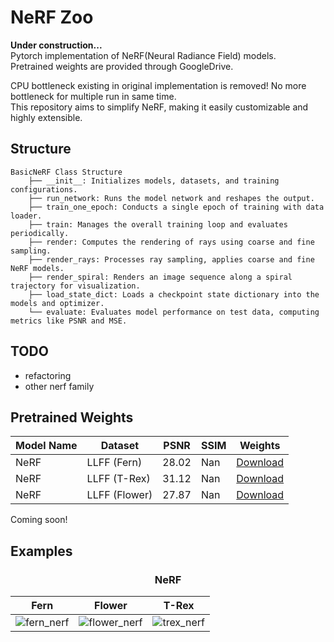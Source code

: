 # NeRF Zoo

<strong> Under construction... </strong> <br>
Pytorch implementation of NeRF(Neural Radiance Field) models.<br>
Pretrained weights are provided through GoogleDrive.

CPU bottleneck existing in original implementation is removed! No more bottleneck for multiple run in same time.<br>
This repository aims to simplify NeRF, making it easily customizable and highly extensible.<br>

## Structure
~~~
BasicNeRF Class Structure
    ├── __init__: Initializes models, datasets, and training configurations.
    ├── run_network: Runs the model network and reshapes the output.
    ├── train_one_epoch: Conducts a single epoch of training with data loader.
    ├── train: Manages the overall training loop and evaluates periodically.
    ├── render: Computes the rendering of rays using coarse and fine sampling.
    ├── render_rays: Processes ray sampling, applies coarse and fine NeRF models.
    ├── render_spiral: Renders an image sequence along a spiral trajectory for visualization.
    ├── load_state_dict: Loads a checkpoint state dictionary into the models and optimizer.
    └── evaluate: Evaluates model performance on test data, computing metrics like PSNR and MSE.
~~~

## TODO
- refactoring
- other nerf family

## Pretrained Weights
| Model Name | Dataset | PSNR | SSIM | Weights |
|-|-|-|-|-|
| NeRF | LLFF (Fern) | 28.02 | Nan | [Download](https://drive.google.com/file/d/1Z6UcMTHRz9CoycvbDkbHPmdDgaYlKHlc/view?usp=drive_link) |
| NeRF | LLFF (T-Rex) | 31.12 | Nan | [Download](https://drive.google.com/file/d/1wnweWR3EJg2g-FD7_DoMmc5r3kPJY05t/view?usp=drive_link) |
| NeRF | LLFF (Flower) | 27.87 | Nan | [Download](https://drive.google.com/file/d/1J2EwG785t0Ws1Ko18RDWC80e9W8iG-Uu/view?usp=drive_link) |

Coming soon!

## Examples
### <center> NeRF </center>

| Fern | Flower | T-Rex |
|-|-|-|
|  ![fern_nerf](https://github.com/user-attachments/assets/558b9603-6fbc-4fc4-9f74-de1c4d3434dd)| ![flower_nerf](https://github.com/user-attachments/assets/fbdcef67-2034-4f78-b8ff-630b4fe76f27) | ![trex_nerf](https://github.com/user-attachments/assets/ce46287e-df9b-4521-9e96-b3d650221c9b) |


